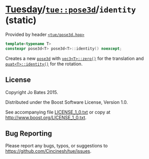 [Tuesday](../../../README.md)/[`tue::pose3d`](../../headers/pose3d.md)/`identity` (static)
==========================================================================================
Provided by header [`<tue/pose3d.hpp>`](../../headers/pose3d.md)

```c++
template<typename T>
constexpr pose3d<T> pose3d<T>::identity() noexcept;
```

Creates a new [`pose3d`](../../headers/pose3d.md) with
[`vec3<T>::zero()`](../vec/zero.md) for the translation and
[`quat<T>::identity()`](../quat/identity.md) for the rotation.

License
-------
Copyright Jo Bates 2015.

Distributed under the Boost Software License, Version 1.0.

See accompanying file [LICENSE_1_0.txt](../../../LICENSE_1_0.txt) or copy at
http://www.boost.org/LICENSE_1_0.txt.

Bug Reporting
-------------
Please report any bugs, typos, or suggestions to
https://github.com/Cincinesh/tue/issues.
